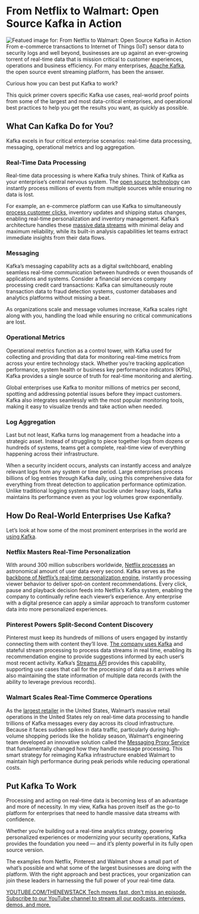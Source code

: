 # From Netflix to Walmart: Open Source Kafka in Action
![Featued image for: From Netflix to Walmart: Open Source Kafka in Action](https://cdn.thenewstack.io/media/2025/03/cfcef75f-open-source-kafka-in-action-1024x576.jpg)
From e-commerce transactions to Internet of Things (IoT) sensor data to security logs and well beyond, businesses are up against an ever-growing torrent of real-time data that is mission critical to customer experiences, operations and business efficiency. For many enterprises, [Apache Kafka](https://kafka.apache.org/), the open source event streaming platform, has been the answer.

Curious how you can best put Kafka to work?

This quick primer covers specific Kafka use cases, real-world proof points from some of the largest and most data-critical enterprises, and operational best practices to help you get the results you want, as quickly as possible.

## What Can Kafka Do for You?
Kafka excels in four critical enterprise scenarios: real-time data processing, messaging, operational metrics and log aggregation.

### Real-Time Data Processing
Real-time data processing is where Kafka truly shines. Think of Kafka as your enterprise’s central nervous system. The [open source technology](https://thenewstack.io/how-to-explain-the-security-advantages-of-open-source) can instantly process millions of events from multiple sources while ensuring no data is lost.

For example, an e-commerce platform can use Kafka to simultaneously [process customer clicks](https://engineering.linkedin.com/kafka/kafka-linkedin-current-and-future), inventory updates and shipping status changes, enabling real-time personalization and inventory management. Kafka’s architecture handles these [massive data streams](https://thenewstack.io/introduction-to-data-streaming) with minimal delay and maximum reliability, while its built-in analysis capabilities let teams extract immediate insights from their data flows.

### Messaging
Kafka’s messaging capability acts as a digital switchboard, enabling seamless real-time communication between hundreds or even thousands of applications and systems. Consider a financial services company processing credit card transactions: Kafka can simultaneously route transaction data to fraud detection systems, customer databases and analytics platforms without missing a beat.

As organizations scale and message volumes increase, Kafka scales right along with you, handling the load while ensuring no critical communications are lost.

### Operational Metrics
Operational metrics function as a control tower, with Kafka used for collecting and providing that data for monitoring real-time metrics from across your entire technology stack. Whether you’re tracking application performance, system health or business key performance indicators (KPIs), Kafka provides a single source of truth for real-time monitoring and alerting.

Global enterprises use Kafka to monitor millions of metrics per second, spotting and addressing potential issues before they impact customers. Kafka also integrates seamlessly with the most popular monitoring tools, making it easy to visualize trends and take action when needed.

### Log Aggregation
Last but not least, Kafka turns log management from a headache into a strategic asset. Instead of struggling to piece together logs from dozens or hundreds of systems, teams get a complete, real-time view of everything happening across their infrastructure.

When a security incident occurs, analysts can instantly access and analyze relevant logs from any system or time period. Large enterprises process billions of log entries through Kafka daily, using this comprehensive data for everything from threat detection to application performance optimization. Unlike traditional logging systems that buckle under heavy loads, Kafka maintains its performance even as your log volumes grow exponentially.

## How Do Real-World Enterprises Use Kafka?
Let’s look at how some of the most prominent enterprises in the world are [using Kafka](https://thenewstack.io/how-we-completed-a-massive-kafka-and-cassandra-migration).

### Netflix Masters Real-Time Personalization
With around 300 million subscribers worldwide, [Netflix processes](https://thenewstack.io/developer-productivity-engineering-at-netflix/) an astronomical amount of user data every second. Kafka serves as the [backbone of Netflix’s real-time personalization engine](https://netflixtechblog.com/kafka-inside-keystone-pipeline-dd5aeabaf6bb), instantly processing viewer behavior to deliver spot-on content recommendations. Every click, pause and playback decision feeds into Netflix’s Kafka system, enabling the company to continually refine each viewer’s experience. Any enterprise with a digital presence can apply a similar approach to transform customer data into more personalized experiences.

### Pinterest Powers Split-Second Content Discovery
Pinterest must keep its hundreds of millions of users engaged by instantly connecting them with content they’ll love. [The company uses Kafka](https://medium.com/pinterest-engineering/how-pinterest-runs-kafka-at-scale-ff9c6f735be#:~:text=Pinterest%20runs%20one%20of%20the%20largest%20Kafka%20deployments%20in%20the%20cloud.%20We%20use%20Apache%20Kafka%20extensively%20as%20a%20message%20bus%20to%20transport%20data%20and%20to%20power%20real%2Dtime%20streaming%20services%2C%20ultimately%20helping%20more%20than%20250%20million%20Pinners%20around%20the%20world%20discover%20and%20do%20what%20they%20love.) and stateful stream processing to process data streams in real time, enabling its recommendation engine to provide suggestions informed by each user’s most recent activity. Kafka’s [Streams API](https://kafka.apache.org/documentation/streams/) provides this capability, supporting use cases that call for the processing of data as it arrives while also maintaining the state information of multiple data records (with the ability to leverage previous records).

### Walmart Scales Real-Time Commerce Operations
As the [largest retailer](https://nrf.com/research-insights/top-retailers/top-100-retailers/top-100-retailers-2024-list) in the United States, Walmart’s massive retail operations in the United States rely on real-time data processing to handle trillions of Kafka messages every day across its cloud infrastructure. Because it faces sudden spikes in data traffic, particularly during high-volume shopping periods like the holiday season, Walmart’s engineering team developed an innovative solution called the [Messaging Proxy Service](https://medium.com/walmartglobaltech/reliably-processing-trillions-of-kafka-messages-per-day-23494f553ef9) that fundamentally changed how they handle message processing. This smart strategy for reimaging Kafka infrastructure enabled Walmart to maintain high performance during peak periods while reducing operational costs.

## Put Kafka To Work
Processing and acting on real-time data is becoming less of an advantage and more of necessity. In my view, Kafka has proven itself as the go-to platform for enterprises that need to handle massive data streams with confidence.

Whether you’re building out a real-time analytics strategy, powering personalized experiences or modernizing your security operations, Kafka provides the foundation you need — and it’s plenty powerful in its fully open source version.

The examples from Netflix, Pinterest and Walmart show a small part of what’s possible and what some of the largest businesses are doing with the platform. With the right approach and best practices, your organization can join these leaders in harnessing the full power of your real-time data.

[
YOUTUBE.COM/THENEWSTACK
Tech moves fast, don't miss an episode. Subscribe to our YouTube
channel to stream all our podcasts, interviews, demos, and more.
](https://youtube.com/thenewstack?sub_confirmation=1)